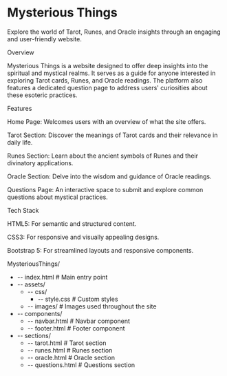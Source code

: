 # Mysterious Things

Explore the world of Tarot, Runes, and Oracle insights through an engaging and user-friendly website.

Overview

Mysterious Things is a website designed to offer deep insights into the spiritual and mystical realms. It serves as a guide for anyone interested in exploring Tarot cards, Runes, and Oracle readings. The platform also features a dedicated question page to address users' curiosities about these esoteric practices.

Features

Home Page: Welcomes users with an overview of what the site offers.

Tarot Section: Discover the meanings of Tarot cards and their relevance in daily life.

Runes Section: Learn about the ancient symbols of Runes and their divinatory applications.

Oracle Section: Delve into the wisdom and guidance of Oracle readings.

Questions Page: An interactive space to submit and explore common questions about mystical practices.

Tech Stack

HTML5: For semantic and structured content.

CSS3: For responsive and visually appealing designs.

Bootstrap 5: For streamlined layouts and responsive components.

MysteriousThings/
* -- index.html            # Main entry point
* -- assets/
    * -- css/
        * -- style.css     # Custom styles
    * -- images/           # Images used throughout the site
* -- components/
    * -- navbar.html       # Navbar component
    * -- footer.html       # Footer component
* -- sections/
    * -- tarot.html        # Tarot section
    * -- runes.html        # Runes section
    * -- oracle.html       # Oracle section
    * -- questions.html    # Questions section